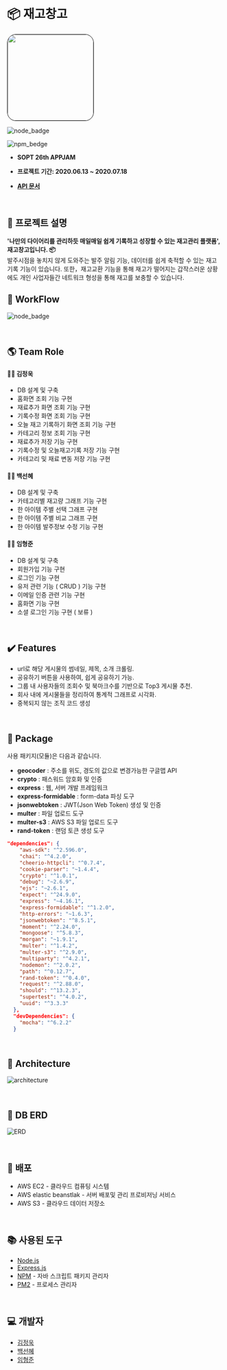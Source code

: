 # :package: 재고창고

<img style="border: 1px solid black !important; border-radius:20px; " src="https://github.com/InventoryBox/InventoryBox_Server/blob/master/img/logo.png" width="200px" />

![node_badge](https://img.shields.io/badge/node-%3E%3D%208.0.0-green)

![npm_bedge](https://img.shields.io/badge/npm-v6.10.1-blue)

* <b> SOPT 26th APPJAM

* 프로젝트 기간: 2020.06.13 ~ 2020.07.18

* [API 문서](https://github.com/InventoryBox/InventoryBox_Server/wiki)</b>

<br>

## :bookmark_tabs: 프로젝트 설명

<b>'나만의 다이어리를 관리하듯 매일매일 쉽게 기록하고 성장할 수 있는 재고관리 플랫폼', 재고창고입니다. :package: </b><br/>
발주시점을 놓치지 않게 도와주는 발주 알림 기능, 데이터를 쉽게 축적할 수 있는 재고 기록 기능이 있습니다. 또한，재고교환 기능을 통해 재고가 떨어지는 갑작스러운 상황에도 개인 사업자들간 네트워크 형성을 통해 재고를 보충할 수 있습니다.
 <br>

## :bookmark_tabs: WorkFlow

![node_badge](https://github.com/InventoryBox/InventoryBox_Server/blob/master/img/workflow.JPG)

  <br>

## :earth_americas: Team Role 

#### :surfing_man: 김정욱
 
* DB 설계 및 구축
* 홈화면 조회 기능 구현
* 재료추가 화면 조회 기능 구현
* 기록수정 화면 조회 기능 구현
* 오늘 재고 기록하기 화면 조회 기능 구현
* 카테고리 정보 조회 기능 구현
* 재료추가 저장 기능 구현
* 기록수정 및 오늘재고기록 저장 기능 구현
* 카테고리 및 재료 변동 저장 기능 구현

#### :surfing_woman: 백선혜 

* DB 설계 및 구축
* 카테고리별 재고량 그래프 기능 구현
* 한 아이템 주별 선택 그래프 구현
* 한 아이템 주별 비교 그래프 구현
* 한 아이템 발주정보 수정 기능 구현

#### :surfing_man: 임형준

* DB 설계 및 구축
* 회원가입 기능 구현
* 로그인 기능 구현
* 유저 관련 기능 ( CRUD ) 기능 구현
* 이메일 인증 관련 기능 구현
* 홈화면 기능 구현
* 소셜 로그인 기능 구현 ( 보류 )

<br>

## :heavy_check_mark: Features

* url로 해당 게시물의 썸네일, 제목, 소개 크롤링.
* 공유하기 버튼을 사용하여, 쉽게 공유하기 가능.
* 그룹 내 사용자들의 조회수 및 북마크수를 기반으로 Top3 게시물 추천.
* 회사 내에 게시물들을 정리하여 통계적 그래프로 시각화.
* 중복되지 않는 조직 코드 생성

<br>

## :blue_book: Package

사용 패키지(모듈)은 다음과 같습니다.

* **geocoder** : 주소를 위도, 경도의 값으로 변경가능한 구글맵 API
* **crypto** : 패스워드 암호화 및 인증 
* **express** : 웹, 서버 개발 프레임워크
* **express-formidable** : form-data 파싱 도구
* **jsonwebtoken** : JWT(Json Web Token) 생성 및 인증 
* **multer** : 파일 업로드 도구
* **multer-s3** : AWS S3 파일 업로드 도구
* **rand-token** : 랜덤 토큰 생성 도구

``` json
"dependencies": {
    "aws-sdk": "^2.596.0",
    "chai": "^4.2.0",
    "cheerio-httpcli": "^0.7.4",
    "cookie-parser": "~1.4.4",
    "crypto": "^1.0.1",
    "debug": "~2.6.9",
    "ejs": "~2.6.1",
    "expect": "^24.9.0",
    "express": "~4.16.1",
    "express-formidable": "^1.2.0",
    "http-errors": "~1.6.3",
    "jsonwebtoken": "^8.5.1",
    "moment": "^2.24.0",
    "mongoose": "^5.8.3",
    "morgan": "~1.9.1",
    "multer": "^1.4.2",
    "multer-s3": "^2.9.0",
    "multiparty": "^4.2.1",
    "nodemon": "^2.0.2",
    "path": "^0.12.7",
    "rand-token": "^0.4.0",
    "request": "^2.88.0",
    "should": "^13.2.3",
    "supertest": "^4.0.2",
    "uuid": "^3.3.3"
  },
  "devDependencies": {
    "mocha": "^6.2.2"
  }
```

<br>

## :green_book: Architecture

![architecture](https://flood-master.s3.ap-northeast-2.amazonaws.com/Untitled+Diagram+(1)+(2).png)

  

<br>

## :orange_book: DB ERD

![ERD](https://github.com/InventoryBox/InventoryBox_Server/blob/master/img/ERD.JPG)

<br>

## :closed_book: 배포

* AWS EC2 - 클라우드 컴퓨팅 시스템
* AWS elastic beanstlak - 서버 배포및 관리 프로비저닝 서비스
* AWS S3 - 클라우드 데이터 저장소
<!-- * Docker - 컨테이너 기반 가상화 소프트웨어 플랫폼 -->
<!-- * Nginx - 프록시 서버 (보안 향상 및 캐시를 활용한 전송 속도 향상) -->

<br>

## :books: 사용된 도구 

* [Node.js](https://nodejs.org/ko/)
* [Express.js](http://expressjs.com/ko/) 
* [NPM](https://rometools.github.io/rome/) - 자바 스크립트 패키지 관리자
* [PM2](http://pm2.keymetrics.io/) - 프로세스 관리자
<!-- * [Docker](https://www.docker.com/) - 컨테이너 기반 가상화 플랫폼
* [Nginx](https://www.nginx.com/) - 웹 서버 소프트웨어(프록시 서버용) -->

<br>

## :computer: 개발자

* [김정욱](https://github.com/neity16)
* [백선혜](https://github.com/100sun)
* [임형준](https://github.com/camel-man-ims)
